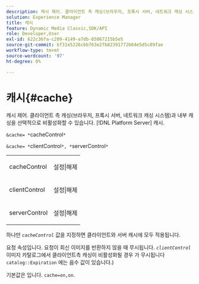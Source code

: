 ```yaml
---
description: 캐시 제어. 클라이언트 측 캐싱(브라우저, 프록시 서버, 네트워크 캐싱 시스템)과 내부 캐싱을 선택적으로 비활성화할 수 있습니다. [!DNL Platform Server] 캐시.
solution: Experience Manager
title: 캐시
feature: Dynamic Media Classic,SDK/API
role: Developer,User
exl-id: 622c36fa-c209-4149-a7db-85067215b5e5
source-git-commit: bf31e5226cbb763e2fb82391772b64e5d5c89fae
workflow-type: tm+mt
source-wordcount: '97'
ht-degree: 0%

---
```


# 캐시{#cache}

캐시 제어. 클라이언트 측 캐싱(브라우저, 프록시 서버, 네트워크 캐싱 시스템)과 내부 캐싱을 선택적으로 비활성화할 수 있습니다. [!DNL Platform Server] 캐시.

`&cache= *`cacheControl`*`

`&cache= *`clientControl`*, *`serverControl`*`

<table id="simpletable_DA4D92F0AEF84FD49953876796058B7F"> 
 <tr class="strow"> 
  <td class="stentry"> <p><span class="codeph"> <span class="varname"> cacheControl</span></span> </p> </td> 
  <td class="stentry"> <p><span class="codeph"> 설정|해제</span> </p></td> 
 </tr> 
 <tr class="strow"> 
  <td class="stentry"> <p><span class="codeph"> <span class="varname"> clientControl</span></span> </p></td> 
  <td class="stentry"> <p><span class="codeph"> 설정|해제</span> </p></td> 
 </tr> 
 <tr class="strow"> 
  <td class="stentry"> <p><span class="codeph"> <span class="varname"> serverControl</span></span> </p></td> 
  <td class="stentry"> <p><span class="codeph"> 설정|해제</span> </p></td> 
 </tr> 
</table>

하나만 *`cacheControl`* 값을 지정하면 클라이언트와 서버 캐시에 모두 적용됩니다.

요청 속성입니다. 요청이 회신 이미지를 반환하지 않을 때 무시됩니다. *`clientControl`* 이미지 카탈로그에서 클라이언트측 캐싱이 비활성화될 경우 가 무시됩니다 `catalog::Expiration` 에는 음수 값이 있습니다.)

기본값은 입니다. `cache=on,on`.
